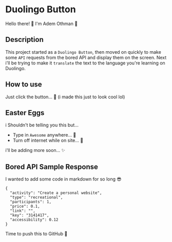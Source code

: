 # Duolingo Button
Hello there! 👋
I'm Adem Othman 🤪
## Description
This project started as a `Duolingo Button`, then moved on quickly to make some `API` requests from the bored API and display them on the screen.
Next i'll be trying to make it `translate` the text to the language you're learning on Duolingo.

## How to use 
Just click the button... 🤪
(i made this just to look cool lol)

## Easter Eggs 
i Shouldn't be telling you this but...
- Type in `Awesome` anywhere... 🤫
- Turn off internet while on site... 🥚

i'll be adding more soon... ✨

## Bored API Sample Response
I wanted to add some code in markdown for so long 😎

```
{
  "activity": "Create a personal website",
  "type": "recreational",
  "participants": 1,
  "price": 0.1,
  "link": "",
  "key": "3141417",
  "accessibility": 0.12
}
```

Time to push this to GitHub 🤪
